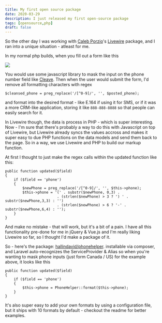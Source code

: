 ```yaml
---
title: My first open source package
date: 2020-03-29
description: I just released my first open-source package
tags: [opensource,php]
draft: false
---
```


So the other day I was working with <a href="https://calebporzio.com/">Caleb Porzio</a>'s <a href="https://laravel-livewire.com/">Livewire</a> package, and I ran into a unique situation - atleast for me.

In my normal php builds, when you fill out a form like this

<img src="/images/first-open-source-package/sample-form.png" />

You would use some javascript library to mask the input on the phone number field like <a href="https://nosir.github.io/cleave.js/">Cleave</a>.  Then when the user would submit the form, I'd remove all formatting characters with regex 
```
$cleansed_phone = preg_replace('/[^0-9]/', '', $posted_phone);
```
and format into the desired format - like E.164 if using it for SMS, or if it was a more CRM-like application, storing it like `888-888-8888` so that people can easily search for it.

In Livewire though, the data is process in PHP - which is super interesting.  Now - I'm sure that there's probably a way to do this with Javascript on top of Livewire, but Livewire already syncs the values accross and makes it super easy to due PHP functions on the data models and send them back to the page.  So in a way, we use Livewire and PHP to build our markup function.

At first I thought to just make the regex calls within the updated function like this:
```
public function updated($field)
{
	if ($field == 'phone')
	{
		$newPhone = preg_replace('/[^0-9]/', '', $this->phone);
		$this->phone = '(' . substr($newPhone, 0,3) . 
						. (strlen($newPhone) > 3 ? ') ' . substr($newPhone,3,3) : '')
						. (strlen($newPhone) > 6 ? '-' . substr($newPhone,6,4) : '');
	}
}
```
And make no mistake - that will work, but it's a bit of a pain.  I have all this functionality pre-done for me in jQuery & Vue.js and I'm really liking Livewire so far, so I thought I'd make a package of it.

So - here's the package: <a target="_blank()" href="https://github.com/hallindavid/phonehelper">hallindavid/phonehelper</a>.  installable via composer, and Laravel auto-recognizes the ServiceProvider & Alias so when you're wanting to mask phone inputs (just form Canada / US) for the example above, it looks like this

```
public function updated($field)
{
	if ($field == 'phone')
	{
		$this->phone = PhoneHelper::format($this->phone);
	}
}
```

It's also super easy to add your own formats by using a configuration file, but it ships with 10 formats by default - checkout the readme for better examples.